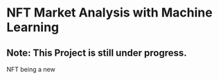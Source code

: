 # NFT Market Analysis with Machine Learning

## Note: This Project is still under progress.

NFT being a new 
